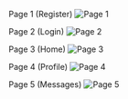 Page 1 (Register)
![Page 1](https://github.com/breub6/TUGAS/assets/112238260/d37aac14-32e7-4755-b76f-3de0d2fdf299)

Page 2 (Login)
![Page 2](https://github.com/breub6/TUGAS/assets/112238260/5a68d53f-741f-46e5-bf1c-0f4518a05619)


Page 3 (Home)
![Page 3](https://github.com/breub6/TUGAS/assets/112238260/8b5e28f5-3e26-431b-ba5f-1a50b89fa3cc)


Page 4 (Profile)
![Page 4](https://github.com/breub6/TUGAS/assets/112238260/c2a97288-a038-4998-9ff8-01d60ffa71a4)

Page 5 (Messages)
![Page 5](https://github.com/breub6/TUGAS/assets/112238260/ac2a0ae2-74ae-439c-8134-630051e52af1)
